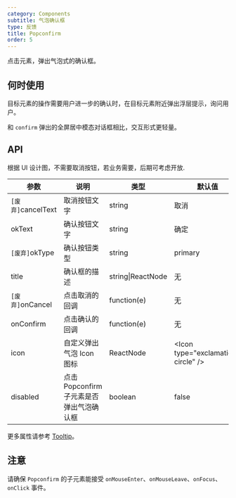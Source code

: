 ```yaml
---
category: Components
subtitle: 气泡确认框
type: 反馈
title: Popconfirm
order: 5
---
```


点击元素，弹出气泡式的确认框。

## 何时使用

目标元素的操作需要用户进一步的确认时，在目标元素附近弹出浮层提示，询问用户。

和 `confirm` 弹出的全屏居中模态对话框相比，交互形式更轻量。

## API

根据 UI 设计图，不需要取消按钮，若业务需要，后期可考虑开放.

| 参数 | 说明 | 类型 | 默认值 | 版本 |
| --- | --- | --- | --- | --- |
| `[废弃]`cancelText | 取消按钮文字 | string | 取消 |  |
| okText | 确认按钮文字 | string | 确定 |  |
| `[废弃]`okType | 确认按钮类型 | string | primary |  |
| title | 确认框的描述 | string\|ReactNode | 无 |  |
| `[废弃]`onCancel | 点击取消的回调 | function(e) | 无 |  |
| onConfirm | 点击确认的回调 | function(e) | 无 |  |
| icon | 自定义弹出气泡 Icon 图标 | ReactNode | &lt;Icon type="exclamation-circle" /&gt; | 3.8.0 |
| disabled | 点击 Popconfirm 子元素是否弹出气泡确认框 | boolean | false | 3.19.8 |

更多属性请参考 [Tooltip](/components/tooltip/#API)。

## 注意

请确保 `Popconfirm` 的子元素能接受 `onMouseEnter`、`onMouseLeave`、`onFocus`、`onClick` 事件。
